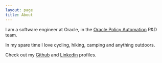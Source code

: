 ```yaml
---
layout: page
title: About
---
```


I am a software engineer at Oracle, in the [Oracle Policy Automation](http://www.oracle.com/us/products/applications/oracle-policy-automation/overview/index.html) R&D team. 

In my spare time I love cycling, hiking, camping and anything outdoors.

Check out my [Github](https://github.com/chrisflemming) and [Linkedin](https://au.linkedin.com/pub/chris-flemming/a/58a/653) profiles.